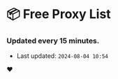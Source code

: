 # :package: Free Proxy List
### Updated every 15 minutes.

- Last updated: `2024-08-04 10:54`

:heart:
